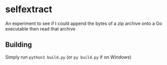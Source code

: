 # selfextract

An experiment to see if I could append the bytes of a zip archive onto a Go executable then read that archive

## Building

Simply run `python3 build.py` (or `py build.py` if on Windows)
